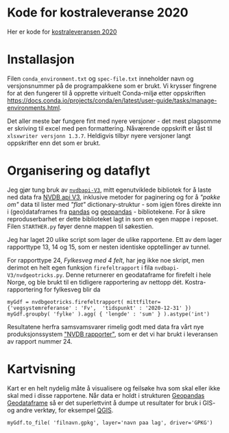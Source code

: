 # Kode for kostraleveranse 2020

Her er kode for [kostraleveransen 2020](https://github.com/LtGlahn/kostrarapportering2020)

# Installasjon 

Filen `conda_environment.txt` og `spec-file.txt` inneholder navn og versjonsnummer på de programpakkene som er brukt. Vi krysser fingrene for at den fungerer til å opprette virituelt Conda-miljø etter oppskriften https://docs.conda.io/projects/conda/en/latest/user-guide/tasks/manage-environments.html. 


Det aller meste bør fungere fint med nyere versjoner - det mest plagsomme er skriving til excel med pen formattering. Nåværende oppskrift er låst til `xlsxwriter versjonn 1.3.7`. Heldigvis tilbyr nyere versjoner langt oppskrifter enn det som er brukt. 

# Organisering og dataflyt

Jeg gjør tung bruk av [`nvdbapi-V3`](https://github.com/LtGlahn/nvdbapi-V3), mitt egenutviklede bibliotek for å laste ned data fra [NVDB api V3](https://nvdbapiles-v3.atlas.vegvesen.no/dokumentasjon/), inklusive metoder for paginering og for å _"pakke om"_ data til lister med _"flat"_ dictionary-struktur - som igjen fôres direkte inn i (geo)dataframes fra [pandas](https://pandas.pydata.org/) og [geopandas](https://geopandas.org/) - bibliotekene. For å sikre reproduserbarhet er dette biblioteket lagt in som en egen mappe i reposet. Filen `STARTHER.py` føyer denne mappen til søkestien. 

Jeg har laget 20 ulike script som lager de ulike rapportene. Ett av dem lager rapporttype 13, 14 og 15, som er nesten identiske opptellinger av tunnel. 

For rapporttype 24, _Fylkesveg med 4 felt_, har jeg ikke noe skript, men derimot en helt egen funksjon `firefeltrapport` i fila `nvdbapi-V3/nvdgeotricks.py`. Denne returnerer en geodataframe for firefelt i hele Norge, og ble brukt til en tidligere rapportering av nettopp dét. Kostra-rapportering for fylkesveg blir da 
```
myGdf = nvdbgeotricks.firefeltrapport( mittfilter={'vegsystemreferanse' : 'Fv',  'tidspunkt' : '2020-12-31' })
myGdf.groupby( 'fylke' ).agg( { 'lengde' : 'sum' } ).astype('int')
```

Resultatene herfra samsvamsvarer rimelig godt med data fra vårt nye produksjonssystem ["NVDB rapporter"](https://www.vegdata.no/produkter-og-tjenester/nvdb-rapporter/), som er det vi har brukt i leveransen av rapport nummer 24. 

# Kartvisning 

Kart er en helt nydelig måte å visualisere og feilsøke hva som skal eller ikke skal med i disse rapportene. Når data er holdt i strukturen [Geopandas Geodataframe](https://geopandas.org/) så er det superlettvint å dumpe ut resultater for bruk i GIS- og andre verktøy, for eksempel [QGIS](https://www.qgis.org/en/site/). 

```
myGdf.to_file( 'filnavn.gpkg', layer='navn paa lag', driver='GPKG')
```





